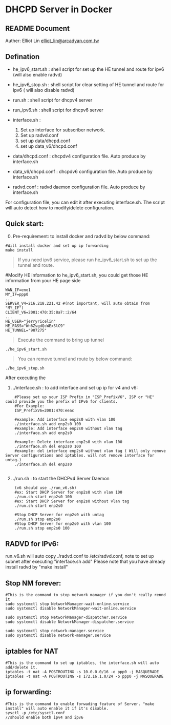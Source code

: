 # DHCPD Server in Docker

## README Document
Auther: Elliot Lin <elliot_lin@arcadyan.com.tw>

## Defination
- he_ipv6_start.sh : shell script for set up the HE tunnel and route for ipv6 (will also enable radvd)

- he_ipv6_stop.sh : shell script for clear setting of HE tunnel and route for ipv6 ( will also disable radvd)

- run.sh : shell script for dhcpv4 server

- run_ipv6.sh : shell script for dhcpv6 server

- interface.sh :
	1. Set up interface for subscriber network.
	2. Set up radvd.conf
	3. set up data/dhcpd.conf
	4. set up data_v6/dhcpd.conf

- data/dhcpd.conf : dhcpdv4 configuration file. Auto produce by interface.sh

- data_v6/dhcpd.conf : dhcpdv6 configuration file. Auto produce by interface.sh

- radvd.conf : radvd daemon configuration file. Auto produce by interface.sh

For configuration file, you can edit it after executing interface.sh. The script will auto detect how to modify/delete configuration.


## Quick start:

0. Pre-requirement: to install docker and radvd by below command:
```
#Will install docker and set up ip forwarding
make install
```

> If you need ipv6 service, please run he_ipv6_start.sh to set up the tunnel and route.

#Modify HE information to he_ipv6_start.sh, you could get those HE information from your HE page side
```
WAN_IF=eno1
MY_IF=ppp0
...
SERVER_V4=216.218.221.42 #(not important, will auto obtain from "MY_IF")
CLIENT_V6=2001:470:35:8a7::2/64
...
HE_USER="jerryricelin"
HE_PASS="Wn6ZsgdQcWExSlC9"
HE_TUNNEL="907275"

```

> Execute the command to bring up tunnel
```
./he_ipv6_start.sh
```

> You can remove tunnel and route by below command:
```
./he_ipv6_stop.sh
```

After executing the 

1. ./interface.sh : to add interface and set up ip for v4 and v6:
```
	#Please set up your ISP Prefix in "ISP_PrefixV6", ISP or "HE" could provide you the prefix of IPv6 for clients.
	#For Example:
	ISP_PrefixV6=2001:470:eeac

	#example: Add interface enp2s0 with vlan 100
	./interface.sh add enp2s0 100
	#example: Add interface enp2s0 without vlan tag
	./interface.sh add enp2s0

	#example: Delete interface enp2s0 with vlan 100
	./interface.sh del enp2s0 100
	#example: del interface enp2s0 without vlan tag ( Will only remove Server configurations and iptables. will not remove interface for untag.)
	./interface.sh del enp2s0
	

```
2. ./run.sh : to start the DHCPv4 Server Daemon
```
	(v6 should use ./run_v6.sh)
	#ex: Start DHCP Server for enp2s0 with vlan 100
	./run.sh start enp2s0 100
	#ex: Start DHCP Server for enp2s0 without vlan tag
	./run.sh start enp2s0 
	
	#Stop DHCP Server for enp2s0 with untag
	./run.sh stop enp2s0
	#Stop DHCP Server for enp2s0 with vlan 100
	./run.sh stop enp2s0 100
```


## RADVD for IPv6:
run_v6.sh will auto copy ./radvd.conf to /etc/radvd.conf, note to set up subnet after executing "interface.sh add"
Please note that you have already install radvd by "make install"

	

## Stop NM forever:
```
#This is the command to stop network manager if you don't really rennd it
sudo systemctl stop NetworkManager-wait-online.service
sudo systemctl disable NetworkManager-wait-online.service

sudo systemctl stop NetworkManager-dispatcher.service
sudo systemctl disable NetworkManager-dispatcher.service

sudo systemctl stop network-manager.service
sudo systemctl disable network-manager.service
```


## iptables for NAT
```
#This is the command to set up iptables, the interface.sh will auto add/delete it.
iptables -t nat -A POSTROUTING -s 10.0.0.0/16 -o ppp0 -j MASQUERADE
iptables -t nat -A POSTROUTING -s 172.16.1.0/24 -o ppp0 -j MASQUERADE
```


## ip forwarding:
```
#This is the command to enable forwading feature of Server. "make install" will auto enable it if it's disable.
sysctl -p /etc/sysctl.conf
//should enable both ipv4 and ipv6
```


